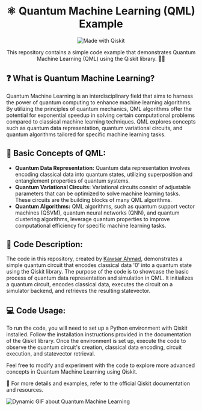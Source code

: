 <h1 align="center">⚛️ Quantum Machine Learning (QML) Example</h1>

<p align="center">
  <img src="https://img.shields.io/badge/Made%20with-Qiskit-%236929C4.svg" alt="Made with Qiskit">
</p>

<p align="center">This repository contains a simple code example that demonstrates Quantum Machine Learning (QML) using the Qiskit library. 🧠✨</p>

## ❓ What is Quantum Machine Learning?

Quantum Machine Learning is an interdisciplinary field that aims to harness the power of quantum computing to enhance machine learning algorithms. By utilizing the principles of quantum mechanics, QML algorithms offer the potential for exponential speedup in solving certain computational problems compared to classical machine learning techniques. QML explores concepts such as quantum data representation, quantum variational circuits, and quantum algorithms tailored for specific machine learning tasks.

## 🌟 Basic Concepts of QML:

- **Quantum Data Representation:** Quantum data representation involves encoding classical data into quantum states, utilizing superposition and entanglement properties of quantum systems.
- **Quantum Variational Circuits:** Variational circuits consist of adjustable parameters that can be optimized to solve machine learning tasks. These circuits are the building blocks of many QML algorithms.
- **Quantum Algorithms:** QML algorithms, such as quantum support vector machines (QSVM), quantum neural networks (QNN), and quantum clustering algorithms, leverage quantum properties to improve computational efficiency for specific machine learning tasks.

## 📝 Code Description:

The code in this repository, created by [Kawsar Ahmad](https://github.com/KawsarAhmad43), demonstrates a simple quantum circuit that encodes classical data '0' into a quantum state using the Qiskit library. The purpose of the code is to showcase the basic process of quantum data representation and simulation in QML. It initializes a quantum circuit, encodes classical data, executes the circuit on a simulator backend, and retrieves the resulting statevector.

## 💻 Code Usage:

To run the code, you will need to set up a Python environment with Qiskit installed. Follow the installation instructions provided in the documentation of the Qiskit library. Once the environment is set up, execute the code to observe the quantum circuit's creation, classical data encoding, circuit execution, and statevector retrieval.

Feel free to modify and experiment with the code to explore more advanced concepts in Quantum Machine Learning using Qiskit.

🔗 For more details and examples, refer to the official Qiskit documentation and resources.

![Dynamic GIF about Quantum Machine Learning](placeholder.gif)
